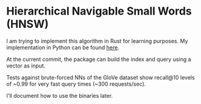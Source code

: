 # Hierarchical Navigable Small Words (HNSW)

I am trying to implement this algorithm in Rust for learning purposes. My implementation in Python can be found [here](https://github.com/Gumo-A/hnsw).

At the current commit, the package can build the index and query using a vector as input.

Tests against brute-forced NNs of the GloVe dataset show recall@10 levels of ~0.99 for very fast query times (~300 requests/sec).

I'll document how to use the binaries later.
